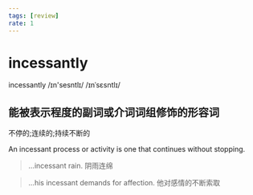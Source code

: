 ```yaml
---
tags: [review]
rate: 1
---
```


# incessantly
incessantly /ɪn'sesntlɪ/ /ɪnˈsɛsntlɪ/ 

## 能被表示程度的副词或介词词组修饰的形容词

不停的;连续的;持续不断的

An incessant process or activity is one that continues without stopping.  

> ...incessant rain.
> 阴雨连绵


> ...his incessant demands for affection.
> 他对感情的不断索取


